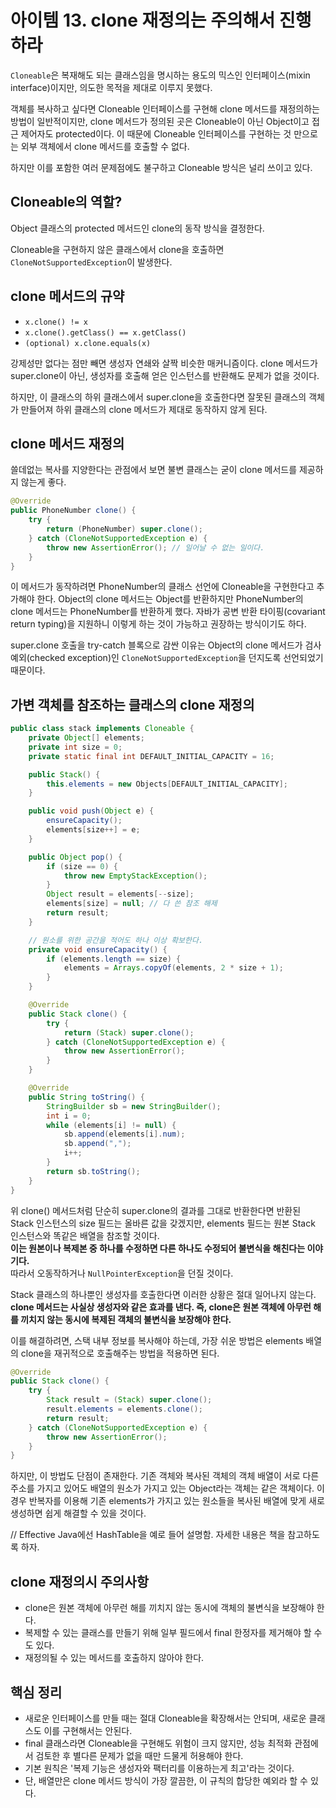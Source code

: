 # 아이템 13. clone 재정의는 주의해서 진행하라

`Cloneable`은 복재해도 되는 클래스임을 명시하는 용도의 믹스인 인터페이스(mixin interface)이지만, 의도한 목적을 제대로 이루지 못했다.

객체를 복사하고 싶다면 Cloneable 인터페이스를 구현해 clone 메서드를 재정의하는 방법이 일반적이지만, clone 메서드가 정의된 곳은 Cloneable이 아닌 Object이고 접근 제어자도 protected이다. 이 때문에 Cloneable 인터페이스를 구현하는 것 만으로는 외부 객체에서 clone 메서드를 호출할 수 없다.

하지만 이를 포함한 여러 문제점에도 불구하고 Cloneable 방식은 널리 쓰이고 있다.

## Cloneable의 역할?

Object 클래스의 protected 메서드인 clone의 동작 방식을 결정한다.

Cloneable을 구현하지 않은 클래스에서 clone을 호출하면 `CloneNotSupportedException`이 발생한다.

## clone 메서드의 규약

- `x.clone() != x`
- `x.clone().getClass() == x.getClass()`
- `(optional) x.clone.equals(x)`

강제성만 없다는 점만 빼면 생성자 연쇄와 살짝 비슷한 매커니즘이다. clone 메서드가 super.clone이 아닌, 생성자를 호출해 얻은 인스턴스를 반환해도 문제가 없을 것이다.

하지만, 이 클래스의 하위 클래스에서 super.clone을 호출한다면 잘못된 클래스의 객체가 만들어져 하위 클래스의 clone 메서드가 제대로 동작하지 않게 된다.

## clone 메서드 재정의

쓸데없는 복사를 지양한다는 관점에서 보면 불변 클래스는 굳이 clone 메서드를 제공하지 않는게 좋다.

```java
@Override
public PhoneNumber clone() {
    try {
        return (PhoneNumber) super.clone();
    } catch (CloneNotSupportedException e) {
        throw new AssertionError(); // 일어날 수 없는 일이다.
    }
}
```

이 메서드가 동작하려면 PhoneNumber의 클래스 선언에 Cloneable을 구현한다고 추가해야 한다. Object의 clone 메서드는 Object를 반환하지만 PhoneNumber의 clone 메서드는 PhoneNumber를 반환하게 했다. 자바가 공변 반환 타이핑(covariant return typing)을 지원하니 이렇게 하는 것이 가능하고 권장하는 방식이기도 하다.

super.clone 호출을 try-catch 블록으로 감싼 이유는 Object의 clone 메서드가 검사 예외(checked exception)인 `CloneNotSupportedException`을 던지도록 선언되었기 때문이다.

## 가변 객체를 참조하는 클래스의 clone 재정의

```java
public class stack implements Cloneable {
    private Object[] elements;
    private int size = 0;
    private static final int DEFAULT_INITIAL_CAPACITY = 16;

    public Stack() {
        this.elements = new Objects[DEFAULT_INITIAL_CAPACITY];
    }

    public void push(Object e) {
        ensureCapacity();
        elements[size++] = e;
    }

    public Object pop() {
        if (size == 0) {
            throw new EmptyStackException();
        }
        Object result = elements[--size];
        elements[size] = null; // 다 쓴 참조 해제
        return result;
    }

    // 원소를 위한 공간을 적어도 하나 이상 확보한다.
    private void ensureCapacity() {
        if (elements.length == size) {
            elements = Arrays.copyOf(elements, 2 * size + 1);
        }
    }

    @Override
    public Stack clone() {
        try {
            return (Stack) super.clone();
        } catch (CloneNotSupportedException e) {
            throw new AssertionError();
        }
    }

    @Override
    public String toString() {
        StringBuilder sb = new StringBuilder();
        int i = 0;
        while (elements[i] != null) {
            sb.append(elements[i].num);
            sb.append(",");
            i++;
        }
        return sb.toString();
    }
}
```

위 clone() 메서드처럼 단순히 super.clone의 결과를 그대로 반환한다면 반환된 Stack 인스턴스의 size 필드는 올바른 값을 갖겠지만, elements 필드는 원본 Stack 인스턴스와 똑같은 배열을 참조할 것이다.  
**이는 원본이나 복제본 중 하나를 수정하면 다른 하나도 수정되어 불변식을 해친다는 이야기다.**  
따라서 오동작하거나 `NullPointerException`을 던질 것이다.

Stack 클래스의 하나뿐인 생성자를 호출한다면 이러한 상황은 절대 일어나지 않는다. **clone 메서드는 사실상 생성자와 같은 효과를 낸다. 즉, clone은 원본 객체에 아무런 해를 끼치지 않는 동시에 복제된 객체의 불변식을 보장해야 한다.**

이를 해결하려면, 스택 내부 정보를 복사해야 하는데, 가장 쉬운 방법은 elements 배열의 clone을 재귀적으로 호출해주는 방법을 적용하면 된다.

```java
@Override
public Stack clone() {
    try {
        Stack result = (Stack) super.clone();
        result.elements = elements.clone();
        return result;
    } catch (CloneNotSupportedException e) {
        throw new AssertionError();
    }
}
```

하지만, 이 방법도 단점이 존재한다. 기존 객체와 복사된 객체의 객체 배열이 서로 다른 주소를 가지고 있어도 배열의 원소가 가지고 있는 Object라는 객체는 같은 객체이다. 이 경우 반복자를 이용해 기존 elements가 가지고 있는 원소들을 복사된 배열에 맞게 새로 생성하면 쉽게 해결할 수 있을 것이다.

// Effective Java에선 HashTable을 예로 들어 설명함. 자세한 내용은 책을 참고하도록 하자.

## clone 재정의시 주의사항

- clone은 원본 객체에 아무런 해를 끼치지 않는 동시에 객체의 불변식을 보장해야 한다.
- 복제할 수 있는 클래스를 만들기 위해 일부 필드에서 final 한정자를 제거해야 할 수도 있다.
- 재정의될 수 있는 메서드를 호출하지 않아야 한다.

## 핵심 정리

- 새로운 인터페이스를 만들 때는 절대 Cloneable을 확장해서는 안되며, 새로운 클래스도 이를 구현해서는 안된다.
- final 클래스라면 Cloneable을 구현해도 위험이 크지 않지만, 성능 최적화 관점에서 검토한 후 별다른 문제가 없을 때만 드물게 허용해야 한다.
- 기본 원칙은 '복제 기능은 생성자와 팩터리를 이용하는게 최고'라는 것이다.
- 단, 배열만은 clone 메서드 방식이 가장 깔끔한, 이 규칙의 합당한 예외라 할 수 있다.
